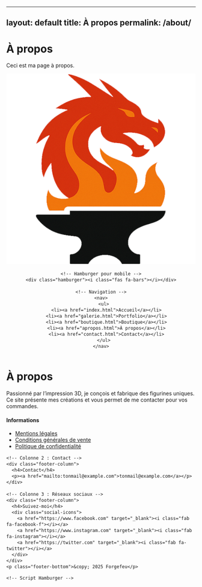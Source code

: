 <!DOCTYPE html>
<html lang="fr">

  ---
layout: default
title: À propos
permalink: /about/
---

# À propos
Ceci est ma page à propos.

<head>
  <!-- Favicon -->
  <link rel="icon" type="image/png" href="images/favicon.ico">
  <link rel="apple-touch-icon" href="images/favicon.ico">
  <link rel="shortcut icon" href="images/favicon.ico">

  <meta charset="UTF-8">
    <meta name="viewport" content="width=device-width, initial-scale=1.0">  
  <title>A propos</title>

  <!-- Font Awesome v6 complet, sans integrity tronqué -->
  <link rel="stylesheet" href="https://cdnjs.cloudflare.com/ajax/libs/font-awesome/6.5.0/css/all.min.css" crossorigin="anonymous" referrerpolicy="no-referrer" />

  <!-- Ton CSS -->
  <link rel="stylesheet" href="style.css">
</head>

<body>
  <!-- HEADER avec logo et navigation -->
<header>
  <div class="header-container">
    <!-- Logo -->
    <a href="index.html" class="logo">
      <img src="images/logo.png" alt="Forgefeu Logo">
    </a>

    <!-- Hamburger pour mobile -->
    <div class="hamburger"><i class="fas fa-bars"></i></div>

    <!-- Navigation -->
    <nav>
      <ul>
        <li><a href="index.html">Accueil</a></li>
        <li><a href="galerie.html">Portfolio</a></li>
        <li><a href="boutique.html">Boutique</a></li>
        <li><a href="apropos.html">À propos</a></li>
        <li><a href="contact.html">Contact</a></li>
      </ul>
    </nav>
  </div>
</header>

  <main>
    <h1>À propos</h1>
    <p>
      Passionné par l’impression 3D, je conçois et fabrique des figurines uniques.  
      Ce site présente mes créations et vous permet de me contacter pour vos commandes.
    </p>
  </main>

<footer>
  <div class="footer-container">
    <!-- Colonne 1 : Informations légales -->
    <div class="footer-column">
      <h4>Informations</h4>
      <ul>
        <li><a href="mentions.html">Mentions légales</a></li>
        <li><a href="cgv.html">Conditions générales de vente</a></li>
        <li><a href="confidentialite.html">Politique de confidentialité</a></li>
      </ul>
    </div>

    <!-- Colonne 2 : Contact -->
    <div class="footer-column">
      <h4>Contact</h4>
      <p><a href="mailto:tonmail@example.com">tonmail@example.com</a></p>
    </div>

    <!-- Colonne 3 : Réseaux sociaux -->
    <div class="footer-column">
      <h4>Suivez-moi</h4>
      <div class="social-icons">
        <a href="https://www.facebook.com" target="_blank"><i class="fab fa-facebook-f"></i></a>
        <a href="https://www.instagram.com" target="_blank"><i class="fab fa-instagram"></i></a>
        <a href="https://twitter.com" target="_blank"><i class="fab fa-twitter"></i></a>
      </div>
    </div>
    <p class="footer-bottom">&copy; 2025 Forgefeu</p>
  </div>

</footer>

    <!-- Script Hamburger -->
  <script>
const hamburger = document.querySelector('.hamburger');
const navMenu = document.querySelector('nav');

hamburger.addEventListener('click', () => {
  navMenu.classList.toggle('active');
  hamburger.innerHTML = navMenu.classList.contains('active')
    ? '<i class="fas fa-times"></i>'
    : '<i class="fas fa-bars"></i>';
});
</script>
  
</body>
</html>











